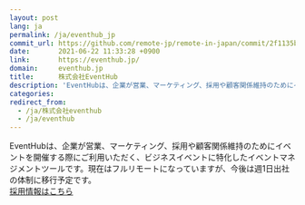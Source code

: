```yaml
---
layout: post
lang: ja
permalink: /ja/eventhub_jp
commit_url: https://github.com/remote-jp/remote-in-japan/commit/2f1135bdaead02eb0ef9a974da9236f1847dc024
date:       2021-06-22 11:33:28 +0900
link:       https://eventhub.jp/
domain:     eventhub.jp
title:      株式会社EventHub
description: 'EventHubは、企業が営業、マーケティング、採用や顧客関係維持のためにイベントを開催する際にご利用いただく、ビジネスイベントに特化したイベントマネジメントツールです。現在はフルリモートになっていますが、今後は週1日出社の体制に移行予定です。 採用情報はこちら'
categories: 
redirect_from:
  - /ja/株式会社eventhub
  - /ja/eventhub
---
```


<p>EventHubは、企業が営業、マーケティング、採用や顧客関係維持のためにイベントを開催する際にご利用いただく、ビジネスイベントに特化したイベントマネジメントツールです。現在はフルリモートになっていますが、今後は週1日出社の体制に移行予定です。<br /><a href="https://jobs.eventhub.co.jp/">採用情報はこちら</a></p>
